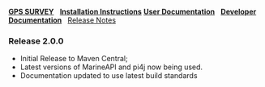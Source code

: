 [**GPS SURVEY**](index.md)&nbsp;&nbsp;
[**Installation Instructions**](install.html)
[**User Documentation**](user.html)&nbsp;&nbsp;
[**Developer Documentation**](developer.html)&nbsp;&nbsp;
[Release Notes](release.html)

### Release 2.0.0 ###
 * Initial Release to Maven Central;
 * Latest versions of MarineAPI and pi4j now being used.
 * Documentation updated to use latest build standards

